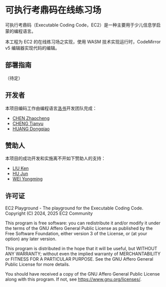 # 可执行考鼎码在线练习场

可执⾏考⿍码（Executable Coding Code，EC2）是⼀种主要⽤于少⼉信息学启蒙的编程语⾔。

本工程为 EC2 的在线练习场之实现，使用 WASM 技术实现运行时，CodeMirror v5 编辑器实现代码的编辑。

## 部署指南

（待定）

## 开发者

本项目编码工作由编程语言[洛书]()开发团队完成：

- [CHEN Zhaocheng](#)
- [CHENG Tianyu](#)
- [HUANG Dongqiao](#)

## 赞助人

本项目的成功开发和实施离不开如下赞助人的支持：

- [LIU Ken](#)
- [HU Jun](#)
- [WEI Yongming](https://github.com/VincentWei)

## 许可证

EC2 Playground - The playground for the Executable Coding Code.
Copyright (C) 2024, 2025 EC2 Community

This program is free software: you can redistribute it and/or modify
it under the terms of the GNU Affero General Public License as
published by the Free Software Foundation, either version 3 of the
License, or (at your option) any later version.

This program is distributed in the hope that it will be useful,
but WITHOUT ANY WARRANTY; without even the implied warranty of
MERCHANTABILITY or FITNESS FOR A PARTICULAR PURPOSE.  See the
GNU Affero General Public License for more details.

You should have received a copy of the GNU Affero General Public License
along with this program.  If not, see <https://www.gnu.org/licenses/>.

